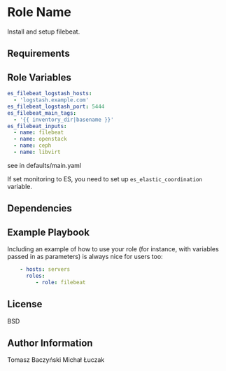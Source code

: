 Role Name
=========

Install and setup filebeat.

Requirements
------------


Role Variables
--------------

```yaml
es_filebeat_logstash_hosts:
  - 'logstash.example.com'
es_filebeat_logstash_port: 5444
es_filebeat_main_tags:
  - '{{ inventory_dir|basename }}'
es_filebeat_inputs:
  - name: filebeat
  - name: openstack
  - name: ceph
  - name: libvirt
```

see in defaults/main.yaml

If set monitoring to ES, you need to set up `es_elastic_coordination` variable.


Dependencies
------------


Example Playbook
----------------

Including an example of how to use your role (for instance, with variables passed in as parameters) is always nice for users too:

```yaml
    - hosts: servers
      roles:
         - role: filebeat
```

License
-------

BSD

Author Information
------------------

Tomasz <bul> Baczyński
Michał <warf> Łuczak
